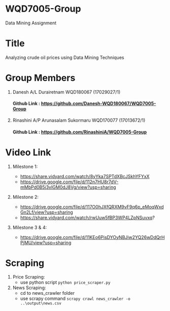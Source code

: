 # WQD7005-Group
Data Mining Assignment


# Title
Analyzing crude oil prices using Data Mining Techniques

# Group Members
1. Danesh A/L Durairetnam  WQD180067  (17029027/1)
   #### Github Link : https://github.com/Danesh-WQD180067/WQD7005-Group
2. Rinashini A/P Arunasalam Sukormaru  WQD170077  (17013672/1)
   #### Github Link : https://github.com/RinashiniA/WQD7005-Group

# Video Link 
1. Milestone 1:
    * https://share.vidyard.com/watch/8yYka7SPTdXBcJSkhYFYxX 
    * https://drive.google.com/file/d/112n7HU8r7dV-mMbPd0B5j3vIGM0dJ8Vg/view?usp=sharing
    
2. Milestone 2:
    * https://drive.google.com/file/d/117O0hJXfQRXM9vF9q6p_eMoqWxdGn2Lf/view?usp=sharing
    * https://share.vidyard.com/watch/rwUuw5fBP3WP4LZpNSuvxq?

3. Milestone 3 & 4:
    * https://drive.google.com/file/d/11KEo6PisDYOyNBJiw2YQ26wDdQrHPjMU/view?usp=sharing
    
    
# Scraping

1. Price Scraping:
    -   use python script `python price_scraper.py`
2. News Scraping:
    -   cd to news_crawler folder
    -   use scrapy command `scrapy crawl news_crawler -o ..\output\news.csv`
